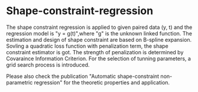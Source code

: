 # Shape-constraint-regression
The shape constraint regression is applied to given paired data (y, t) and the regression model is "y = g(t)",where "g" is the unknown linked function. 
The estimation and design of shape constraint are based on B-spline expansion. 
Sovling a quadratic loss function with penalization term, the shape constraint estimator is got. 
The strength of penalization is determined by Covaraince Information Criterion. 
For the selection of tunning parameters, a grid search process is introduced.

Please also check the publication "Automatic shape-constraint non-parametric regression" for the theoretic properties and application.
